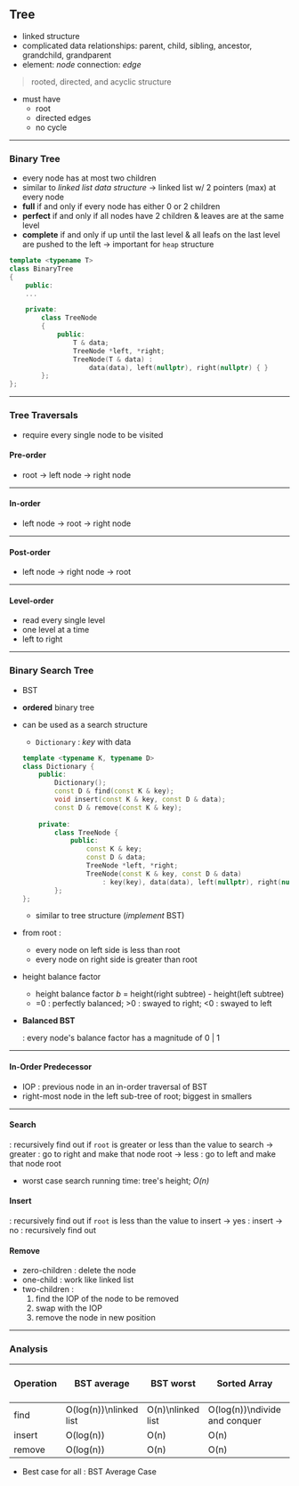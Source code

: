 ## Tree

- linked structure
- complicated data relationships: parent, child, sibling, ancestor, grandchild, grandparent
- element: *node* connection: *edge*

> rooted, directed, and acyclic structure
- must have
    - root
    - directed edges
    - no cycle

---

### Binary Tree

- every node has at most two children
- similar to *linked list data structure*
    -> linked list w/ 2 pointers (max) at every node
- **full** if and only if every node has either 0 or 2 children
- **perfect** if and only if all nodes have 2 children & leaves are at the same level
- **complete** if and only if up until the last level & all leafs on the last level are pushed to the left
    -> important for `heap` structure

```C++
template <typename T>
class BinaryTree 
{
    public:
    ...

    private:
        class TreeNode
        {
            public:
                T & data;
                TreeNode *left, *right;
                TreeNode(T & data) :
                    data(data), left(nullptr), right(nullptr) { }
        };
};
```

---

### Tree Traversals

- require every single node to be visited

#### Pre-order

- root -> left node -> right node
---

#### In-order

- left node -> root -> right node
---

#### Post-order

- left node -> right node -> root
---

#### Level-order 

- read every single level
- one level at a time
- left to right

---

### Binary Search Tree

- BST
- **ordered** binary tree
- can be used as a search structure 
    - `Dictionary` : *key* with data
    ```C++
    template <typename K, typename D>
    class Dictionary {
        public:
            Dictionary();
            const D & find(const K & key);
            void insert(const K & key, const D & data);
            const D & remove(const K & key);
        
        private:
            class TreeNode {
                public:
                    const K & key;
                    const D & data;
                    TreeNode *left, *right;
                    TreeNode(const K & key, const D & data)
                        : key(key), data(data), left(nullptr), right(nullptr) { }
            };
    };
    ```
    - similar to tree structure (*implement* BST)

- from root :
    - every node on left side is less than root
    - every node on right side is greater than root

- height balance factor
    - height balance factor *b* = height(right subtree) - height(left subtree)
    - =0 : perfectly balanced; >0 : swayed to right; <0 : swayed to left

- **Balanced BST**

    : every node's balance factor has a magnitude of 0 | 1

---

#### In-Order Predecessor

- IOP : previous node in an in-order traversal of BST
- right-most node in the left sub-tree of root; biggest in smallers

---

#### Search 

: recursively find out if `root` is greater or less than the value to search
    -> greater : go to right and make that node root
    -> less : go to left and make that node root

- worst case search running time: tree's height; *O(n)* 

#### Insert

: recursively find out if `root` is less than the value to insert
    -> yes : insert
    -> no : recursively find out

#### Remove

- zero-children : delete the node
- one-child : work like linked list
- two-children :
    1. find the IOP of the node to be removed
    2. swap with the IOP
    3. remove the node in new position

---

### Analysis

|Operation|BST average|BST worst|Sorted Array|Sorted Linked List|
|---|---|---|---|---|
|find|O(log(n))\nlinked list|O(n)\nlinked list|O(log(n))\ndivide and conquer|O(n)|
|insert|O(log(n))|O(n)|O(n)|O(n)|
|remove|O(log(n))|O(n)|O(n)|O(n)|

- Best case for all : BST Average Case




